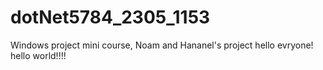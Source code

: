 # dotNet5784_2305_1153
Windows project mini course, Noam and Hananel's project
hello evryone!
hello world!!!!
